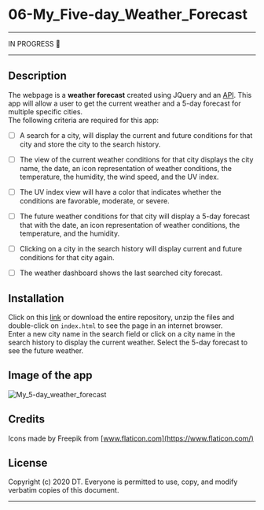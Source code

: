 # 06-My_Five-day_Weather_Forecast

---
IN PROGRESS  :construction:

---

## Description 
The webpage is a __weather forecast__ created using JQuery and an [API]. This app will allow a user to get the current weather and a 5-day forecast for multiple specific cities.  
The following criteria are required for this app:  
- [ ] A search for a city, will display the current and future conditions for that city and store the city to the search history.  
- [ ] The view of the current weather conditions for that city displays the city name, the date, an icon representation of weather conditions, the temperature, the humidity, the wind speed, and the UV index.    
- [ ] The UV index view will have a color that indicates whether the conditions are favorable, moderate, or severe.  
- [ ] The future weather conditions for that city will display a 5-day forecast that with the date, an icon representation of weather conditions, the temperature, and the humidity.  
- [ ] Clicking on a city in the search history will display current and future conditions for that city again.  
- [ ] The weather dashboard shows the last searched city forecast.  


## Installation

Click on this [link] or download the entire repository, unzip the files and double-click on `index.html` to see the page in an internet browser.  
Enter a new city name in the search field or click on a city name in the search history to display the current weather. Select the 5-day forecast to see the future weather.


## Image of the app

![My_5-day_weather_forecast](./assets/images/#)

## Credits
 
Icons made by Freepik from [www.flaticon.com](https://www.flaticon.com/)


## License

Copyright (c) 2020 DT. Everyone is permitted to use, copy, and modify verbatim copies of this document.

---
[link]: https://delph-sunny.github.io/06-My_5-day_Weather_Forecast/
[API]: https://openweathermap.org/api
